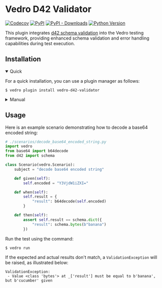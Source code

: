 # Vedro D42 Validator

[![Codecov](https://img.shields.io/codecov/c/github/tsv1/vedro-d42-validator/master.svg?style=flat-square)](https://codecov.io/gh/tsv1/vedro-d42-validator)
[![PyPI](https://img.shields.io/pypi/v/vedro-d42-validator.svg?style=flat-square)](https://pypi.python.org/pypi/vedro-d42-validator/)
[![PyPI - Downloads](https://img.shields.io/pypi/dm/vedro-d42-validator?style=flat-square)](https://pypi.python.org/pypi/vedro-d42-validator/)
[![Python Version](https://img.shields.io/pypi/pyversions/vedro-d42-validator.svg?style=flat-square)](https://pypi.python.org/pypi/vedro-d42-validator/)

This plugin integrates [d42 schema validation](https://d42.sh/docs/features/validation) into the Vedro testing framework, providing enhanced schema validation and error handling capabilities during test execution.

## Installation

<details open>
<summary>Quick</summary>
<p>

For a quick installation, you can use a plugin manager as follows:

```shell
$ vedro plugin install vedro-d42-validator
```

</p>
</details>

<details>
<summary>Manual</summary>
<p>

To install manually, follow these steps:

1. Install the package using pip:

```shell
$ pip3 install vedro-d42-validator
```

2. Next, activate the plugin in your `vedro.cfg.py` configuration file:

```python
# ./vedro.cfg.py
import vedro
import vedro_d42_validator

class Config(vedro.Config):

    class Plugins(vedro.Config.Plugins):

        class D42Validator(vedro_d42_validator.D42Validator):
            enabled = True
```

</p>
</details>

## Usage

Here is an example scenario demonstrating how to decode a base64 encoded string:

```python
# ./scenarios/decode_base64_encoded_string.py
import vedro
from base64 import b64decode
from d42 import schema

class Scenario(vedro.Scenario):
    subject = "decode base64 encoded string"

    def given(self):
        self.encoded = "Y3VjdW1iZXI="

    def when(self):
        self.result = {
            "result": b64decode(self.encoded)
        }

    def then(self):
        assert self.result == schema.dict({
            "result": schema.bytes(b"banana")
        })
```

Run the test using the command:

```shell
$ vedro run
```

If the expected and actual results don't match, a `ValidationException` will be raised, as illustrated below:

```shell
ValidationException:
 - Value <class 'bytes'> at _['result'] must be equal to b'banana', but b'cucumber' given
```
